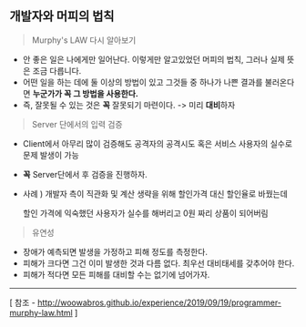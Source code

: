 ## 개발자와 머피의 법칙

> Murphy's LAW 다시 알아보기
- 안 좋은 일은 나에게만 일어난다. 이렇게만 알고있었던 머피의 법칙, 그러나 실제 뜻은 조금 다릅니다.
- 어떤 일을 하는 데에 둘 이상의 방법이 있고 그것들 중 하나가 나쁜 결과를 불러온다면 **누군가가 꼭 그 방법을 사용한다.**
- 즉, 잘못될 수 있는 것은 **꼭** 잘못되기 마련이다. -> 미리 **대비**하자

> Server 단에서의 입력 검증
- Client에서 아무리 많이 검증해도 공격자의 공격시도 혹은 서비스 사용자의 실수로 문제 발생이 가능
- **꼭** Server단에서 후 검증을 진행하자.
- 사례 ) 개발자 측이 직관화 및 계산 생략을 위해 할인가격 대신 할인율로 바꿨는데

    할인 가격에 익숙했던 사용자가 실수를 해버리고 0원 짜리 상품이 되어버림

> 유연성
- 장애가 예측되면 발생을 가정하고 피해 정도를 측정한다.
- 피해가 크다면 그건 이미 발생한 것과 다름 없다. 최우선 대비태세를 갖추어야 한다.
- 피해가 적다면 모든 피해를 대비할 수는 없기에 넘어가자.

---
[ 참조 - http://woowabros.github.io/experience/2019/09/19/programmer-murphy-law.html ]
